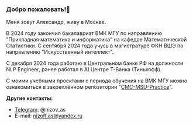 ### Добро пожаловать!👋

Меня зовут Александр, живу в Москве. 

В 2024 году закончил бакалавриат ВМК МГУ по направлению "Прикладная математика и информатика" на кафедре Математической Статистики. С сентября 2024 года учусь в магистратуре ФКН ВШЭ по направлению "Искусственный интеллект". 

С декабря 2024 года работаю в Центральном банке РФ на должности NLP Engineer, ранее работал в AI Центре Т-Банка (Тинькофф).

С моими учебными проектами с периода обучения на ВМК МГУ можно ознакомиться в закреплённом репозитории "[CMC-MSU-Practice](https://github.com/nizov-as/CMC-MSU-Practice)".

**Другие контакты:**
* [Telegram](https://t.me/nizov_as): @nizov_as
* E-mail: nizoff.as@yandex.ru
